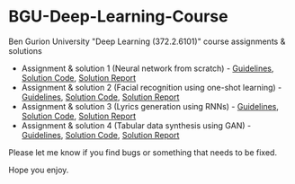 # BGU-Deep-Learning-Course

Ben Gurion University "Deep Learning (372.2.6101)" course assignments & solutions

- Assignment & solution 1 (Neural network from scratch) - [Guidelines](Assignment_1/Assignment_Guidelines.pdf), [Solution Code](Assignment_1/Assignment_Solution_Code.ipynb), [Solution Report](Assignment_1/Assignment_Solution_Report.pdf)
- Assignment & solution 2 (Facial recognition using one-shot learning) - [Guidelines](Assignment_2/Assignment_Guidelines.pdf), [Solution Code](Assignment_2/Assignment_Solution_Code.ipynb), [Solution Report](Assignment_2/Assignment_Solution_Report.pdf)
- Assignment & solution 3 (Lyrics generation using RNNs) - [Guidelines](Assignment_3/Assignment_Guidelines.pdf), [Solution Code](Assignment_3/Assignment_Solution_Code.ipynb), [Solution Report](Assignment_3/Assignment_Solution_Report.pdf)
- Assignment & solution 4 (Tabular data synthesis using GAN) - [Guidelines](Assignment_4/Assignment_Guidelines.pdf), [Solution Code](Assignment_4/Assignment_Solution_Code.ipynb), [Solution Report](Assignment_4/Assignment_Solution_Report.pdf)

Please let me know if you find bugs or something that needs to be fixed.

Hope you enjoy.
